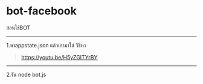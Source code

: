 # bot-facebook

สอนใช้BOT
____________________________
1.หาappstate.json แล้วเอามาใส่
วิธีหา
>https://youtu.be/H5yZGlTYrBY
____________________________
2.รัน node bot.js
